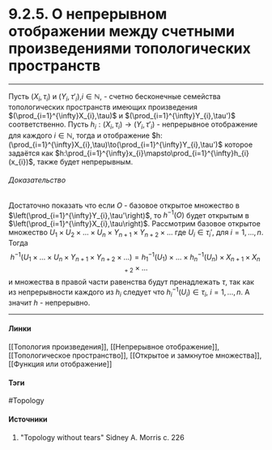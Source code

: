 # 9.2.5. О непрерывном отображении между счетными произведениями топологических пространств
***
Пусть $(X_{i},\tau_{i})$ и $(Y_{i},\tau'_{i})$,$i\in\mathbb{N}$, - счетно бесконечные семейства топологических пространств имеющих произведения $(\prod_{i=1}^{\infty}X_{i},\tau)$ и $(\prod_{i=1}^{\infty}Y_{i},\tau')$ соответственно. Пусть $h_{i}:(X_{i},\tau_{i})\to(Y_{i},\tau'_{i})$ - непрерывное отображение для каждого $i\in\mathbb{N}$, тогда и отображение $h:(\prod_{i=1}^{\infty}X_{i},\tau)\to(\prod_{i=1}^{\infty}Y_{i},\tau')$ которое задаётся как $h:\prod_{i=1}^{\infty}x_{i}\mapsto\prod_{i=1}^{\infty}h_{i}(x_{i})$, также будет непрерывным.
###### Доказательство
Достаточно показать что если $O$ - базовое открытое множество в $\left(\prod_{i=1}^{\infty}Y_{i},\tau'\right)$, то $h^{-1}(O)$ будет открытым в $\left(\prod_{i=1}^{\infty}X_{i},\tau\right)$. Рассмотрим базовое открытое множество $U_{1}\times U_{2}\times\dots\times U_{n}\times Y_{n+1}\times Y_{n+2}\times\dots$ где $U_{i}\in\tau_{i}'$, для $i=1,\dots,n$. Тогда
$$
h^{-1}(U_{1}\times\dots\times U_{n}\times Y_{n+1}\times Y_{n+2}\times\dots)=h_{1}^{-1}(U_{1})\times\dots\times h_{n}^{-1}(U_{n})\times X_{n+1}\times X_{n+2}\times\dots
$$
и множества в правой части равенства будут пренадлежать $\tau$, так как из непрерывности каждого из $h_{i}$ следует что $h_{i}^{-1}(U_{i})\in\tau_{i}$, $i=1,\dots,n$. А значит $h$ - непрерывно.
***
#### Линки
 [[Топология произведения]],
 [[Непрерывное отображение]],
 [[Топологическое пространство]],
 [[Открытое и замкнутое множества]],
 [[Функция или отображение]]
#### Тэги
 #Topology 
#### Источники
1. "Topology without tears" Sidney A. Morris c. 226